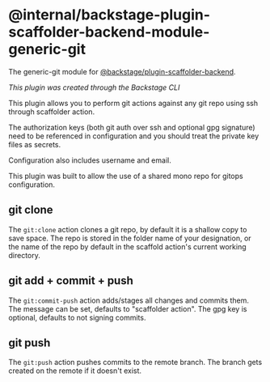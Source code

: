 # @internal/backstage-plugin-scaffolder-backend-module-generic-git

The generic-git module for [@backstage/plugin-scaffolder-backend](https://www.npmjs.com/package/@backstage/plugin-scaffolder-backend).

_This plugin was created through the Backstage CLI_

This plugin allows you to perform git actions against any git repo using ssh through scaffolder action.

The authorization keys (both git auth over ssh and optional gpg signature) need to be referenced in configuration and you should treat the private key files as secrets.

Configuration also includes username and email.

This plugin was built to allow the use of a shared mono repo for gitops configuration.

## git clone

The `git:clone` action clones a git repo, by default it is a shallow copy to save space. The repo is stored in the folder name of your designation, or the name of the repo by default in the scaffold action's current working directory.

## git add + commit + push

The `git:commit-push` action adds/stages all changes and commits them. The message can be set, defaults to "scaffolder action". The gpg key is optional, defaults to not signing commits.

## git push

The `git:push` action pushes commits to the remote branch. The branch gets created on the remote if it doesn't exist.